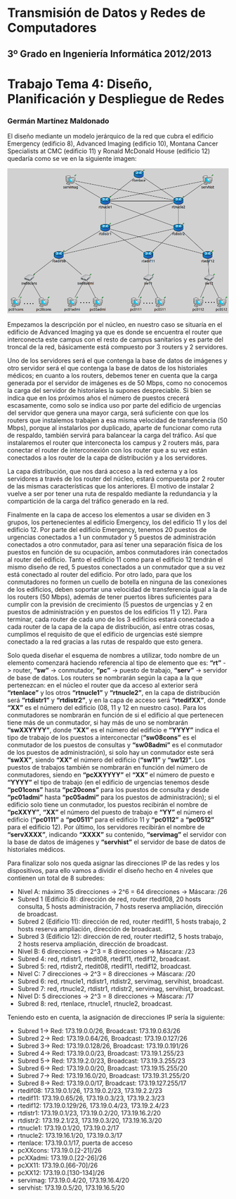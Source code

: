 Transmisión de Datos y Redes de Computadores
============================================
3º Grado en Ingeniería Informática 2012/2013
--------------------------------------------


# Trabajo Tema 4: Diseño, Planificación y Despliegue de Redes
### Germán Martínez Maldonado

El diseño mediante un modelo jerárquico de la red que cubra el edificio  Emergency (edificio 8), Advanced Imaging (edificio 10), Montana Cancer Specialists at CMC (edificio 11) y Ronald McDonald House (edificio 12) quedaría como se ve en la siguiente imagen:

![tra04_img01](imagenes/tra04_img01.png)

Empezamos la descripción por el núcleo, en nuestro caso se situaría en el edificio de Advanced Imaging ya que es donde se encuentra el router que interconecta este campus con el resto de campus sanitarios y es parte del troncal de la red, básicamente está compuesto por 3 routers y 2 servidores.

Uno de los servidores será el que contenga la base de datos de imágenes y otro servidor será el que contenga la base de datos de los historiales médicos; en cuanto a los routers, debemos tener en cuenta que la carga generada por el servidor de imágenes es de 50 Mbps, como no conocemos la carga del servidor de historiales la supones despreciable. Si bien se indica que en los próximos años el número de puestos crecerá escasamente, como solo se indica uso por parte del edificio de urgencias del servidor que genera una mayor carga, será suficiente con que los routers que instalemos trabajen a esa misma velocidad de transferencia (50 Mbps), porque al instalarlos por duplicado, aparte de funcionar como ruta de respaldo, también servirá para balancear la carga del tráfico. Así que instalaremos el router que interconecta los campus y 2 routers más, para conectar el router de interconexión con los router que a su vez están conectados a los router de la capa de distribución y a los servidores.

La capa distribución, que nos dará acceso a la red externa y a los servidores a través de los router del núcleo, estará compuesta por 2 router de las mismas características que los anteriores. El motivo de instalar 2 vuelve a ser por tener una ruta de respaldo mediante la redundancia y la compartición de la carga del tráfico generado en la red.

Finalmente en la capa de acceso los elementos a usar se dividen en 3 grupos, los pertenecientes al edificio Emergency, los del edificio 11 y los del edificio 12. Por parte del edificio Emergency, tenemos 20 puestos de urgencias conectados a 1 un conmutador y 5 puestos de administración conectados a otro conmutador, para así tener una separación física de los puestos en función de su ocupación, ambos conmutadores irán conectados al router del edificio. Tanto el edificio 11 como para el edificio 12 tendrán el mismo diseño de red, 5 puestos conectados a un conmutador que a su vez está conectado al router del edificio. Por otro lado, para que los conmutadores no formen un cuello de botella en ninguna de las conexiones de los edificios, deben soportar una velocidad de transferencia igual a la de los routers (50 Mbps), además de tener puertos libres suficientes para cumplir con la previsión de crecimiento (5 puestos de urgencias y 2 en puestos de administración y en puestos de los edificios 11 y 12). Para terminar, cada router de cada uno de los 3 edificios estará conectado a cada router de la capa de la capa de distribución, así entre otras cosas, cumplimos el requisito de que el edificio de urgencias esté siempre conectado a la red gracias a las rutas de respaldo que esto genera.

Solo queda diseñar el esquema de nombres a utilizar, todo nombre de un  elemento comenzará haciendo referencia al tipo de elemento que es: **“rt”** -> router, **“sw”** -> conmutador, **“pc”** -> puesto de trabajo, **“serv”** -> servidor de base de datos. Los routers se nombrarán según la capa a la que pertenezcan: en el núcleo el router que da acceso al exterior será **“rtenlace”** y los otros **“rtnucle1”** y **“rtnucle2”**, en la capa de distribución será **“rtdistr1”** y **“rtdistr2”**, y en la capa de acceso será **“rtedifXX”**, donde **“XX”** es el número del edificio (08, 11 y 12 en nuestro caso). Para los conmutadores se nombrarán en función de si el edificio al que pertenecen tiene más de un conmutador, si hay más de uno se nombrarán **“swXXYYYY”**, donde **“XX”** es el número del edificio e **“YYYY”** indica el tipo de trabajo de los puestos a interconectar (**“sw08cons”** es el conmutador de los puestos de consultas y **“sw08admi”** es el conmutador de los puestos de administración), si solo hay un conmutador este será **“swXX”**, siendo **“XX”** el número del edificio (**“sw11”** y **“sw12)”**. Los puestos de trabajos también se nombrarán en función del número de conmutadores, siendo en **“pcXXYYYY”** el **“XX”** el número de puesto e **“YYYY”** el tipo de trabajo (en el edificio de urgencias tenemos desde **“pc01cons”** hasta **“pc20cons”** para los puestos de consulta y desde **“pc01admi”** hasta **“pc05admi”** para los puestos de administración); si el edificio solo tiene un conmutador, los puestos recibirán el nombre de **“pcXXYY”**, **“XX”** el número del puesto de trabajo e **“YY”** el número el edificio (**“pc0111”** a **“pc0511”** para el edificio 11 y **“pc0112”** a **“pc0512”** para el edificio 12). Por último, los servidores recibirán el nombre de **“servXXXX”**, indicando **“XXXX”** su contenido, **“servimag”** el servidor con la base de datos de imágenes y **“servhist”** el servidor de base de datos de historiales médicos.

Para finalizar solo nos queda asignar las direcciones IP de las redes y los dispositivos, para ello vamos a dividir el diseño hecho en 4 niveles que contienen un total de 8 subredes:

* Nivel A: máximo 35 direcciones -> 2^6 = 64 direcciones -> Máscara: /26
 * Subred  1  (Edificio  8):  dirección  de  red,  router  rtedif08,  20  hosts  consulta,  5  hosts administración, 7 hosts reserva ampliación, dirección de broadcast.
 * Subred 2 (Edificio 11): dirección de red, router rtedif11, 5 hosts trabajo, 2 hosts reserva ampliación, dirección de broadcast.
 * Subred 3 (Edificio 12): dirección de red, router rtedif12, 5 hosts trabajo, 2 hosts reserva ampliación, dirección de broadcast.
* Nivel B: 6 direcciones -> 2^3 = 8 direcciones -> Máscara: /23
 * Subred 4: red, rtdistr1, rtedit08, rtedif11, rtedif12, broadcast.
 * Subred 5: red, rtdistr2, rtedit08, rtedif11, rtedif12, broadcast.
* Nivel C: 7 direcciones -> 2^3 = 8 direcciones -> Máscara: /20
 * Subred 6: red, rtnucle1, rtdistr1, rtdistr2, servimag, servihist, broadcast.
 * Subred 7: red, rtnucle2, rtdistr1, rtdistr2, servimag, servihist, broadcast.
* Nivel D: 5 direcciones -> 2^3 = 8 direcciones -> Máscara: /17
 * Subred 8: red, rtenlace, rtnucle1, rtnucle2, broadcast.

Teniendo esto en cuenta, la asignación de direcciones IP sería la siguiente: 

* Subred 1-> Red: 173.19.0.0/26,      Broadcast: 173.19.0.63/26
* Subred 2-> Red: 173.19.0.64/26,     Broadcast: 173.19.0.127/26
* Subred 3-> Red: 173.19.0.128/26,    Broadcast: 173.19.0.191/26 
* Subred 4-> Red: 173.19.0.0/23,      Broadcast: 173.19.1.255/23 
* Subred 5-> Red: 173.19.2.0/23,      Broadcast: 173.19.3.255/23 
* Subred 6-> Red: 173.19.0.0/20,      Broadcast: 173.19.15.255/20 
* Subred 7-> Red: 173.19.16.0/20,     Broadcast: 173.19.31.255/20 
* Subred 8-> Red: 173.19.0.0/17,      Broadcast: 173.19.127.255/17
* rtedif08: 173.19.0.1/26,    173.19.0.2/23,  173.19.2.2/23
* rtedif11: 173.19.0.65/26,   173.19.0.3/23,  173.19.2.3/23
* rtedif12: 173.19.0.129/26,  173.19.0.4/23,  173.19.2.4/23
* rtdistr1: 173.19.0.1/23,    173.19.0.2/20,  173.19.16.2/20
* rtdistr2: 173.19.2.1/23,    173.19.0.3/20,  173.19.16.3/20
* rtnucle1: 173.19.0.1/20,    173.19.0.2/17
* rtnucle2: 173.19.16.1/20,   173.19.0.3/17
* rtenlace: 173.19.0.1/17,    puerta de acceso
* pcXXcons: 173.19.0.[2-21]/26 
* pcXXadmi: 173.19.0.[22-26]/26 
* pcXX11:   173.19.0.[66-70]/26 
* pcXX12:   173.19.0.[130-134]/26
* servimag: 173.19.0.4/20,    173.19.16.4/20
* servhist: 173.19.0.5/20,    173.19.16.5/20
